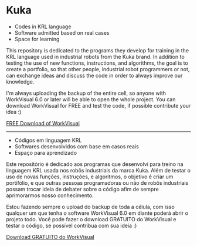 # Kuka

- Codes in KRL language
- Software admitted based on real cases
- Space for learning

This repository is dedicated to the programs they develop for training in the KRL language used in industrial robots from the Kuka brand.
In addition to testing the use of new functions, instructions, and algorithms, the goal is to create a portfolio, so that other people, industrial robot programmers or not, can exchange ideas and discuss the code in order to always improve our knowledge.

I'm always uploading the backup of the entire cell, so anyone with WorkVisual 6.0 or later will be able to open the whole project.
You can download WorkVisual for FREE and test the code, if possible contribute your idea :)

[FREE Download of WorkVisual](https://kuka.sharefile.eu/share/view/s832f8545a4e422a8/fo7f0ad9-7a4c-4d47-ad48-b95e8be60372)

---------------------------------------------------------------------------------

- Códigos em linguagem KRL
- Softwares desenvolvidos com base em casos reais
- Espaço para aprendizado

Este repositório é dedicado aos programas que desenvolvi para treino na linguagem KRL usada nos robôs industriais da marca Kuka.
Além de testar o uso de novas funções, instruções, e algoritmos, o objetivo é criar um portifólio, e que outras pessoas programadoras ou não de robôs industriais possam trocar ideia de debater sobre o código afim de sempre aprimorarmos nosso conhecimento.

Estou fazendo sempre o upload do backup de toda a célula, com isso qualquer um que tenha o software WorkVisual 6.0 em diante poderá abrir o projeto todo.
Você pode fazer o download GRATUITO do WorkVisual e testar o código, se possível contribua com sua ideia :)

[Download GRATUITO do WorkVisual](https://kuka.sharefile.eu/share/view/s832f8545a4e422a8/fo7f0ad9-7a4c-4d47-ad48-b95e8be60372)
